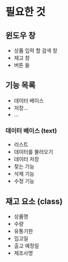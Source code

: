# 필요한 것  

## 윈도우 창 

- 상품 입력 할 검색 창  
- 재고 창  
- 버튼 들  

## 기능 목록   

- 데이터 베이스  
- 저장...  
- ...

### 데이터 베이스 (text)   

- 리스트  
- 데이터를 불러오기  
- 데이터 저장  
- 찾는 기능  
- 삭제 기능  
- 수정 기능  

## 재고 요소 (class)  

- 상품명  
- 수량  
- 유통기한  
- 입고일  
- 출고 예정일  
- 제조사명  
